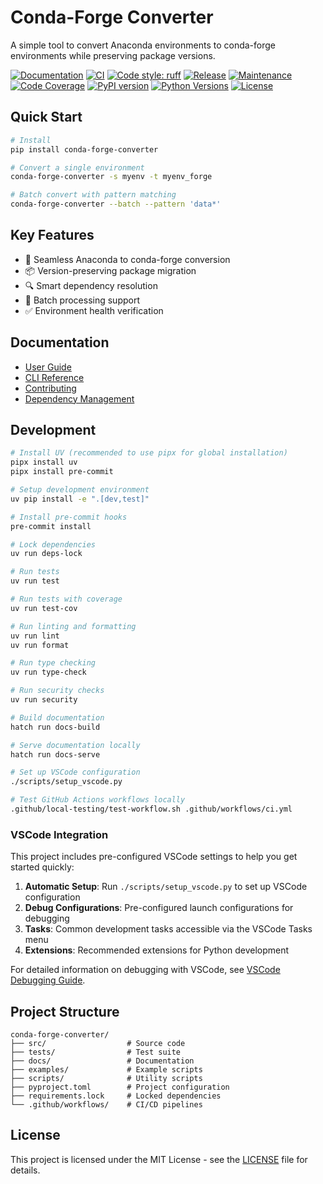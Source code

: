 # Conda-Forge Converter

A simple tool to convert Anaconda environments to conda-forge environments while preserving package versions.

[![Documentation](https://img.shields.io/badge/docs-latest-blue)](https://conda-forge-converter.readthedocs.io)
[![CI](https://github.com/yourusername/conda-forge-converter/actions/workflows/ci.yml/badge.svg)](https://github.com/yourusername/conda-forge-converter/actions/workflows/ci.yml)
[![Code style: ruff](https://img.shields.io/badge/code%20style-ruff-000000.svg)](https://github.com/astral-sh/ruff)
[![Release](https://github.com/yourusername/conda-forge-converter/actions/workflows/release.yml/badge.svg)](https://github.com/yourusername/conda-forge-converter/actions/workflows/release.yml)
[![Maintenance](https://github.com/yourusername/conda-forge-converter/actions/workflows/maintenance.yml/badge.svg)](https://github.com/yourusername/conda-forge-converter/actions/workflows/maintenance.yml)
[![Code Coverage](https://codecov.io/gh/yourusername/conda-forge-converter/branch/main/graph/badge.svg)](https://codecov.io/gh/yourusername/conda-forge-converter)
[![PyPI version](https://badge.fury.io/py/conda-forge-converter.svg)](https://badge.fury.io/py/conda-forge-converter)
[![Python Versions](https://img.shields.io/pypi/pyversions/conda-forge-converter.svg)](https://pypi.org/project/conda-forge-converter/)
[![License](https://img.shields.io/github/license/yourusername/conda-forge-converter.svg)](https://github.com/yourusername/conda-forge-converter/blob/main/LICENSE)

## Quick Start

```bash
# Install
pip install conda-forge-converter

# Convert a single environment
conda-forge-converter -s myenv -t myenv_forge

# Batch convert with pattern matching
conda-forge-converter --batch --pattern 'data*'
```

## Key Features

- 🔄 Seamless Anaconda to conda-forge conversion
- 📦 Version-preserving package migration
- 🔍 Smart dependency resolution
- 🚀 Batch processing support
- ✅ Environment health verification

## Documentation

- [User Guide](https://conda-forge-converter.readthedocs.io/en/latest/user/)
- [CLI Reference](https://conda-forge-converter.readthedocs.io/en/latest/user/cli-reference.html)
- [Contributing](CONTRIBUTING.md)
- [Dependency Management](DEPENDENCY_MANAGEMENT.md)

## Development

```bash
# Install UV (recommended to use pipx for global installation)
pipx install uv
pipx install pre-commit

# Setup development environment
uv pip install -e ".[dev,test]"

# Install pre-commit hooks
pre-commit install

# Lock dependencies
uv run deps-lock

# Run tests
uv run test

# Run tests with coverage
uv run test-cov

# Run linting and formatting
uv run lint
uv run format

# Run type checking
uv run type-check

# Run security checks
uv run security

# Build documentation
hatch run docs-build

# Serve documentation locally
hatch run docs-serve

# Set up VSCode configuration
./scripts/setup_vscode.py

# Test GitHub Actions workflows locally
.github/local-testing/test-workflow.sh .github/workflows/ci.yml
```

### VSCode Integration

This project includes pre-configured VSCode settings to help you get started quickly:

1. **Automatic Setup**: Run `./scripts/setup_vscode.py` to set up VSCode configuration
1. **Debug Configurations**: Pre-configured launch configurations for debugging
1. **Tasks**: Common development tasks accessible via the VSCode Tasks menu
1. **Extensions**: Recommended extensions for Python development

For detailed information on debugging with VSCode, see [VSCode Debugging Guide](docs/dev/vscode-debugging.md).

## Project Structure

```
conda-forge-converter/
├── src/                  # Source code
├── tests/                # Test suite
├── docs/                 # Documentation
├── examples/             # Example scripts
├── scripts/              # Utility scripts
├── pyproject.toml        # Project configuration
├── requirements.lock     # Locked dependencies
└── .github/workflows/    # CI/CD pipelines
```

## License

This project is licensed under the MIT License - see the [LICENSE](LICENSE) file for details.
